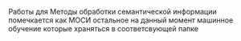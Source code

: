 Работы для Методы обработки семантической информации помечкается как МОСИ
остальное на данный момент машинное обучение которые храняться в соответсвующей папке

